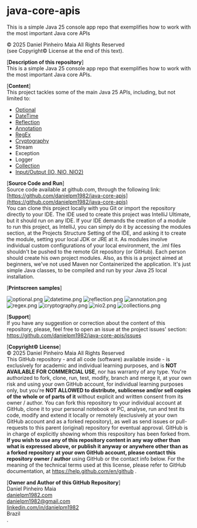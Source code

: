 # java-core-apis

This is a simple Java 25 console app repo that exemplifies how to work with the most important Java core APIs

© 2025 Daniel Pinheiro Maia All Rights Reserved<br>
(see Copyright© License at the end of this text).

[**Description of this repository**]<br>
This is a simple Java 25 console app repo that exemplifies how to work with the most important Java core APIs.

[**Content**]<br>
This project tackles some of the main Java 25 APIs, including, but not limited to:
- [Optional](https://github.com/danielpm1982/java-core-apis/tree/master/src/com/danielpm1982/optional)
- [DateTime](https://github.com/danielpm1982/java-core-apis/tree/master/src/com/danielpm1982/datetime)
- [Reflection](https://github.com/danielpm1982/java-core-apis/tree/master/src/com/danielpm1982/reflection)
- [Annotation](https://github.com/danielpm1982/java-core-apis/tree/master/src/com/danielpm1982/annotation)
- [RegEx](https://github.com/danielpm1982/java-core-apis/tree/master/src/com/danielpm1982/regex)
- [Cryptography](https://github.com/danielpm1982/java-core-apis/tree/master/src/com/danielpm1982/cryptography)
- Stream
- Exception
- Logger
- [Collection](https://github.com/danielpm1982/java-core-apis/tree/master/src/com/danielpm1982/collection)
- [Input/Output (IO, NIO, NIO2)](https://github.com/danielpm1982/java-core-apis/tree/master/src/com/danielpm1982/nio2)

[**Source Code and Run**]<br>
Source code available at github.com, through the following link:<br>
[https://github.com/danielpm1982/java-core-apis](https://github.com/danielpm1982/java-core-apis) <br>
You can clone this project locally with you Git or import the repository directly to your IDE. The IDE used to create this project was IntelliJ Ultimate, but it should run on any IDE. If your IDE demands the creation of a module to run this project, as IntelliJ, you can simply do it by accessing the modules section, at the Projects Structure Setting of the IDE, and asking it to create the module, setting your local JDK or JRE at it. As modules involve individual custom configurations of your local environment, the .iml files shouldn't be pushed to the remote Git repository (or GitHub). Each person should create his own project modules. Also, as this is a project aimed at beginners, we've not used Maven nor Containerized the application. It's just simple Java classes, to be compiled and run by your Java 25 local installation.

[**Printscreen samples**]<br>

![optional.png](./img/optional.png)
![datetime.png](./img/datetime.png)
![reflection.png](./img/reflection.png)
![annotation.png](./img/annotation.png)
![regex.png](./img/regex.png)
![cryptography.png](./img/cryptography.png)
![nio2.png](./img/nio2.png)
![collections.png](./img/collections.png)

[**Support**]<br>
If you have any suggestion or correction about the content of this repository, please, feel free to open an issue at the project issues' section:<br>
https://github.com/danielpm1982/java-core-apis/issues

[**Copyright© License**]<br>
© 2025 Daniel Pinheiro Maia All Rights Reserved<br>
This GitHub repository - and all code (software) available inside - is exclusively for academic and individual learning purposes, and is **NOT AVAILABLE FOR COMMERCIAL USE**, nor has warranty of any type. You're authorized to fork, clone, run, test, modify, branch and merge it, at your own risk and using your own GitHub account, for individual learning purposes only, but you're **NOT ALLOWED to distribute, sublicense and/or sell copies of the whole or of parts of it** without explicit and written consent from its owner / author. You can fork this repository to your individual account at GitHub, clone it to your personal notebook or PC, analyse, run and test its code, modify and extend it locally or remotely (exclusively at your own GitHub account and as a forked repository), as well as send issues or pull-requests to this parent (original) repository for eventual approval. GitHub is in charge of explicitly showing whom this respository has been forked from. **If you wish to use any of this repository content in any way other than what is expressed above, or publish it anyway or anywhere other than as a forked repository at your own GitHub account, please contact this repository owner / author** using GitHub or the contact info below. For the meaning of the technical terms used at this license, please refer to GitHub documentation, at https://help.github.com/en/github .

[**Owner and Author of this GitHub Repository**]<br>
Daniel Pinheiro Maia<br>
[danielpm1982.com](https://www.danielpm1982.com)<br>
danielpm1982@gmail.com<br>
[linkedin.com/in/danielpm1982](https://www.linkedin.com/in/danielpm1982)<br>
Brazil<br>
.
